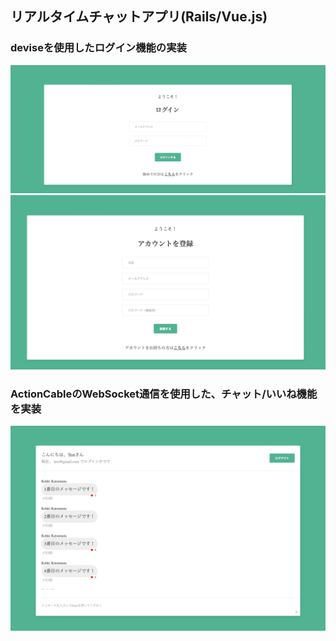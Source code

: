 ## リアルタイムチャットアプリ(Rails/Vue.js)

### deviseを使用したログイン機能の実装
![devise](picture/login.png)
![register](picture/register.png)

### ActionCableのWebSocket通信を使用した、チャット/いいね機能を実装
![groupchat](picture/groupchat.png)

